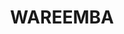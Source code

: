 ---
lastmod: '2025-04-06T06:05:20+00:00'
latitude: -33.866044
layout: suburb
longitude: 151.133865
postcode: '2046'
state: NSW
title: WAREEMBA
url: /nsw/wareemba/
---